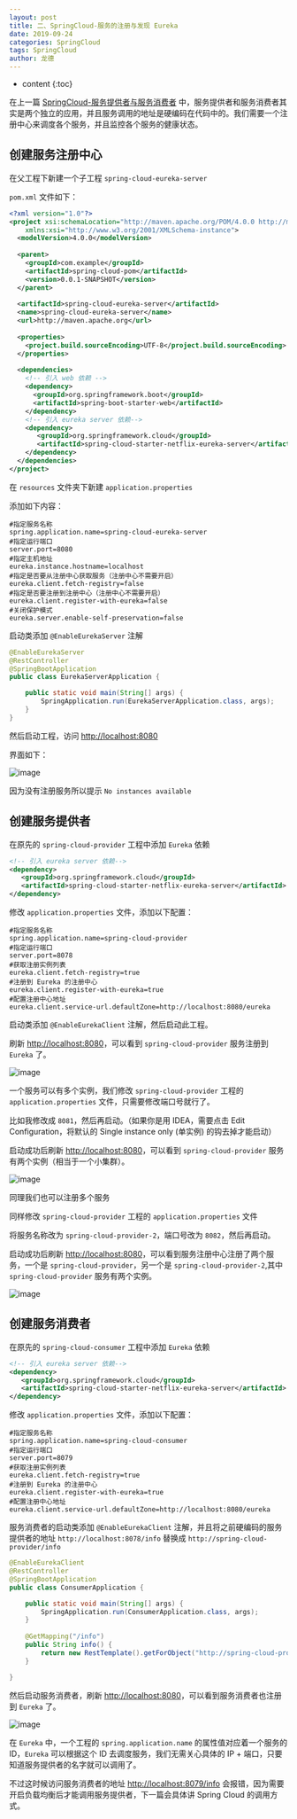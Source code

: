 ```yaml
---
layout: post
title: 二、SpringCloud-服务的注册与发现 Eureka
date: 2019-09-24
categories: SpringCloud
tags: SpringCloud
author: 龙德
---
```


* content
{:toc}

在上一篇 [SpringCloud-服务提供者与服务消费者](https://miansen.wang/2019/09/20/spring-cloud-provider-consumer) 中，服务提供者和服务消费者其实是两个独立的应用，并且服务调用的地址是硬编码在代码中的。我们需要一个注册中心来调度各个服务，并且监控各个服务的健康状态。

## 创建服务注册中心

在父工程下新建一个子工程 `spring-cloud-eureka-server`

`pom.xml` 文件如下：

```xml
<?xml version="1.0"?>
<project xsi:schemaLocation="http://maven.apache.org/POM/4.0.0 http://maven.apache.org/xsd/maven-4.0.0.xsd" xmlns="http://maven.apache.org/POM/4.0.0"
    xmlns:xsi="http://www.w3.org/2001/XMLSchema-instance">
  <modelVersion>4.0.0</modelVersion>
  
  <parent>
    <groupId>com.example</groupId>
    <artifactId>spring-cloud-pom</artifactId>
    <version>0.0.1-SNAPSHOT</version>
  </parent>
  
  <artifactId>spring-cloud-eureka-server</artifactId>
  <name>spring-cloud-eureka-server</name>
  <url>http://maven.apache.org</url>
  
  <properties>
    <project.build.sourceEncoding>UTF-8</project.build.sourceEncoding>
  </properties>
  
  <dependencies>
    <!-- 引入 web 依赖 -->
  	<dependency>
      <groupId>org.springframework.boot</groupId>
      <artifactId>spring-boot-starter-web</artifactId>
   	</dependency>
    <!-- 引入 eureka server 依赖-->
	<dependency>
       <groupId>org.springframework.cloud</groupId>
       <artifactId>spring-cloud-starter-netflix-eureka-server</artifactId>
    </dependency>
  </dependencies>
</project>
```

在 `resources` 文件夹下新建 `application.properties`

添加如下内容：

```
#指定服务名称
spring.application.name=spring-cloud-eureka-server
#指定运行端口
server.port=8080
#指定主机地址
eureka.instance.hostname=localhost
#指定是否要从注册中心获取服务（注册中心不需要开启）
eureka.client.fetch-registry=false
#指定是否要注册到注册中心（注册中心不需要开启）
eureka.client.register-with-eureka=false
#关闭保护模式
eureka.server.enable-self-preservation=false
```

启动类添加 `@EnableEurekaServer` 注解

```java
@EnableEurekaServer
@RestController
@SpringBootApplication
public class EurekaServerApplication {

	public static void main(String[] args) {
		SpringApplication.run(EurekaServerApplication.class, args);
	}
}
```

然后启动工程，访问 [http://localhost:8080](http://localhost:8080)

界面如下：

![image](https://miansen.wang/assets/20190924165955.png)

因为没有注册服务所以提示 `No instances available`

## 创建服务提供者

在原先的 `spring-cloud-provider` 工程中添加 `Eureka` 依赖

```xml
<!-- 引入 eureka server 依赖-->
<dependency>
   <groupId>org.springframework.cloud</groupId>
   <artifactId>spring-cloud-starter-netflix-eureka-server</artifactId>
</dependency>
```

修改 `application.properties` 文件，添加以下配置：

```
#指定服务名称
spring.application.name=spring-cloud-provider
#指定运行端口
server.port=8078
#获取注册实例列表
eureka.client.fetch-registry=true
#注册到 Eureka 的注册中心
eureka.client.register-with-eureka=true
#配置注册中心地址
eureka.client.service-url.defaultZone=http://localhost:8080/eureka
```

启动类添加 `@EnableEurekaClient` 注解，然后启动此工程。

刷新 [http://localhost:8080](http://localhost:8080)，可以看到 `spring-cloud-provider` 服务注册到 `Eureka` 了。

![image](https://miansen.wang/assets/20190924172714.png)

一个服务可以有多个实例，我们修改 `spring-cloud-provider` 工程的 `application.properties` 文件，只需要修改端口号就行了。

比如我修改成 `8081`，然后再启动。（如果你是用 IDEA，需要点击 Edit Configuration，将默认的 Single instance only (单实例) 的钩去掉才能启动）

启动成功后刷新 [http://localhost:8080](http://localhost:8080)，可以看到 `spring-cloud-provider` 服务有两个实例（相当于一个小集群）。

![image](https://miansen.wang/assets/20190924173500.png)

同理我们也可以注册多个服务

同样修改 `spring-cloud-provider` 工程的 `application.properties` 文件

将服务名称改为 `spring-cloud-provider-2`，端口号改为 `8082`，然后再启动。

启动成功后刷新 [http://localhost:8080](http://localhost:8080)，可以看到服务注册中心注册了两个服务，一个是 `spring-cloud-provider`，另一个是 `spring-cloud-provider-2`,其中 `spring-cloud-provider` 服务有两个实例。

![image](https://miansen.wang/assets/20190924173847.png)

## 创建服务消费者

在原先的 `spring-cloud-consumer` 工程中添加 `Eureka` 依赖

```xml
<!-- 引入 eureka server 依赖-->
<dependency>
   <groupId>org.springframework.cloud</groupId>
   <artifactId>spring-cloud-starter-netflix-eureka-server</artifactId>
</dependency>
```

修改 `application.properties` 文件，添加以下配置：

```
#指定服务名称
spring.application.name=spring-cloud-consumer
#指定运行端口
server.port=8079
#获取注册实例列表
eureka.client.fetch-registry=true
#注册到 Eureka 的注册中心
eureka.client.register-with-eureka=true
#配置注册中心地址
eureka.client.service-url.defaultZone=http://localhost:8080/eureka
```

服务消费者的启动类添加 `@EnableEurekaClient` 注解，并且将之前硬编码的服务提供者的地址 `http://localhost:8078/info` 替换成 `http://spring-cloud-provider/info`

```java
@EnableEurekaClient
@RestController
@SpringBootApplication
public class ConsumerApplication {

	public static void main(String[] args) {
		SpringApplication.run(ConsumerApplication.class, args);
	}
	
	@GetMapping("/info")
	public String info() {
		return new RestTemplate().getForObject("http://spring-cloud-provider/info", String.class);
	}

}
```

然后启动服务消费者，刷新 [http://localhost:8080](http://localhost:8080)，可以看到服务消费者也注册到 `Eureka` 了。

![image](https://miansen.wang/assets/20190924181713.png)

在 `Eureka` 中，一个工程的 `spring.application.name` 的属性值对应着一个服务的 ID，`Eureka` 可以根据这个 ID 去调度服务，我们无需关心具体的 IP + 端口，只要知道服务提供者的名字就可以调用了。

不过这时候访问服务消费者的地址 [http://localhost:8079/info](http://localhost:8079/info) 会报错，因为需要开启负载均衡后才能调用服务提供者，下一篇会具体讲 Spring Cloud 的调用方式。